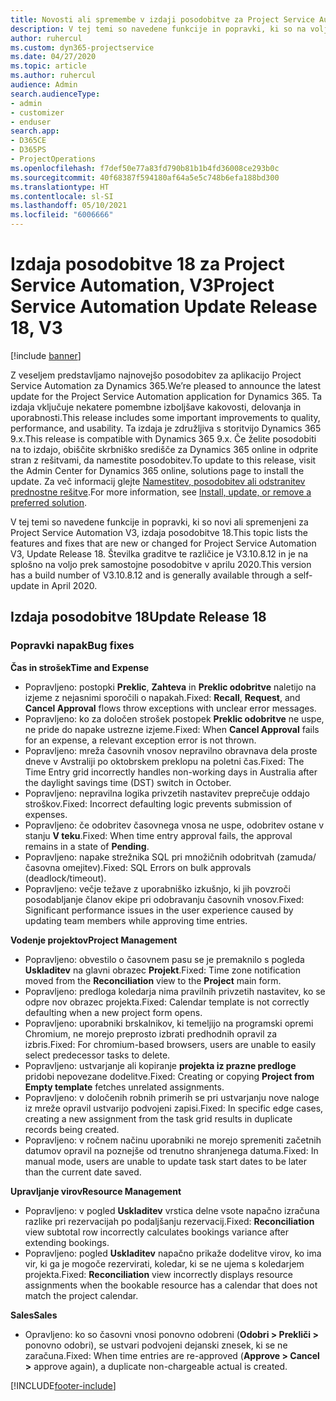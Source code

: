 ```yaml
---
title: Novosti ali spremembe v izdaji posodobitve za Project Service Automation 18, V3
description: V tej temi so navedene funkcije in popravki, ki so na voljo za Project Service Automation V3, izdaja posodobitve 18.
author: ruhercul
ms.custom: dyn365-projectservice
ms.date: 04/27/2020
ms.topic: article
ms.author: ruhercul
audience: Admin
search.audienceType:
- admin
- customizer
- enduser
search.app:
- D365CE
- D365PS
- ProjectOperations
ms.openlocfilehash: f7def50e77a83fd790b81b1b4fd36008ce293b0c
ms.sourcegitcommit: 40f68387f594180af64a5e5c748b6efa188bd300
ms.translationtype: HT
ms.contentlocale: sl-SI
ms.lasthandoff: 05/10/2021
ms.locfileid: "6006666"
---
```

# <a name="project-service-automation-update-release-18-v3"></a><span data-ttu-id="e62f4-103">Izdaja posodobitve 18 za Project Service Automation, V3</span><span class="sxs-lookup"><span data-stu-id="e62f4-103">Project Service Automation Update Release 18, V3</span></span>

[!include [banner](../includes/psa-now-project-operations.md)]

<span data-ttu-id="e62f4-104">Z veseljem predstavljamo najnovejšo posodobitev za aplikacijo Project Service Automation za Dynamics 365.</span><span class="sxs-lookup"><span data-stu-id="e62f4-104">We’re pleased to announce the latest update for the Project Service Automation application for Dynamics 365.</span></span> <span data-ttu-id="e62f4-105">Ta izdaja vključuje nekatere pomembne izboljšave kakovosti, delovanja in uporabnosti.</span><span class="sxs-lookup"><span data-stu-id="e62f4-105">This release includes some important improvements to quality, performance, and usability.</span></span> <span data-ttu-id="e62f4-106">Ta izdaja je združljiva s storitvijo Dynamics 365 9.x.</span><span class="sxs-lookup"><span data-stu-id="e62f4-106">This release is compatible with Dynamics 365 9.x.</span></span> <span data-ttu-id="e62f4-107">Če želite posodobiti na to izdajo, obiščite skrbniško središče za Dynamics 365 online in odprite stran z rešitvami, da namestite posodobitev.</span><span class="sxs-lookup"><span data-stu-id="e62f4-107">To update to this release, visit the Admin Center for Dynamics 365 online, solutions page to install the update.</span></span> <span data-ttu-id="e62f4-108">Za več informacij glejte [Namestitev, posodobitev ali odstranitev prednostne rešitve](/power-platform/admin/install-remove-preferred-solution).</span><span class="sxs-lookup"><span data-stu-id="e62f4-108">For more information, see [Install, update, or remove a preferred solution](/power-platform/admin/install-remove-preferred-solution).</span></span>

<span data-ttu-id="e62f4-109">V tej temi so navedene funkcije in popravki, ki so novi ali spremenjeni za Project Service Automation V3, izdaja posodobitve 18.</span><span class="sxs-lookup"><span data-stu-id="e62f4-109">This topic lists the features and fixes that are new or changed for Project Service Automation V3, Update Release 18.</span></span> <span data-ttu-id="e62f4-110">Številka graditve te različice je V3.10.8.12 in je na splošno na voljo prek samostojne posodobitve v aprilu 2020.</span><span class="sxs-lookup"><span data-stu-id="e62f4-110">This version has a build number of V3.10.8.12 and is generally available through a self-update in April 2020.</span></span>

## <a name="update-release-18"></a><span data-ttu-id="e62f4-111">Izdaja posodobitve 18</span><span class="sxs-lookup"><span data-stu-id="e62f4-111">Update Release 18</span></span>

### <a name="bug-fixes"></a><span data-ttu-id="e62f4-112">Popravki napak</span><span class="sxs-lookup"><span data-stu-id="e62f4-112">Bug fixes</span></span>

<span data-ttu-id="e62f4-113">**Čas in strošek**</span><span class="sxs-lookup"><span data-stu-id="e62f4-113">**Time and Expense**</span></span>

- <span data-ttu-id="e62f4-114">Popravljeno: postopki **Preklic**, **Zahteva** in **Preklic odobritve** naletijo na izjeme z nejasnimi sporočili o napakah.</span><span class="sxs-lookup"><span data-stu-id="e62f4-114">Fixed: **Recall**, **Request**, and **Cancel Approval** flows throw exceptions with unclear error messages.</span></span>
- <span data-ttu-id="e62f4-115">Popravljeno: ko za določen strošek postopek **Preklic odobritve** ne uspe, ne pride do napake ustrezne izjeme.</span><span class="sxs-lookup"><span data-stu-id="e62f4-115">Fixed: When **Cancel Approval** fails for an expense, a relevant exception error is not thrown.</span></span>
- <span data-ttu-id="e62f4-116">Popravljeno: mreža časovnih vnosov nepravilno obravnava dela proste dneve v Avstraliji po oktobrskem preklopu na poletni čas.</span><span class="sxs-lookup"><span data-stu-id="e62f4-116">Fixed: The Time Entry grid incorrectly handles non-working days in Australia after the daylight savings time (DST) switch in October.</span></span>
- <span data-ttu-id="e62f4-117">Popravljeno: nepravilna logika privzetih nastavitev preprečuje oddajo stroškov.</span><span class="sxs-lookup"><span data-stu-id="e62f4-117">Fixed: Incorrect defaulting logic prevents submission of expenses.</span></span>
- <span data-ttu-id="e62f4-118">Popravljeno: če odobritev časovnega vnosa ne uspe, odobritev ostane v stanju **V teku**.</span><span class="sxs-lookup"><span data-stu-id="e62f4-118">Fixed: When time entry approval fails, the approval remains in a state of **Pending**.</span></span>
- <span data-ttu-id="e62f4-119">Popravljeno: napake strežnika SQL pri množičnih odobritvah (zamuda/časovna omejitev).</span><span class="sxs-lookup"><span data-stu-id="e62f4-119">Fixed: SQL Errors on bulk approvals (deadlock/timeout).</span></span>
- <span data-ttu-id="e62f4-120">Popravljeno: večje težave z uporabniško izkušnjo, ki jih povzroči posodabljanje članov ekipe pri odobravanju časovnih vnosov.</span><span class="sxs-lookup"><span data-stu-id="e62f4-120">Fixed: Significant performance issues in the user experience caused by updating team members while approving time entries.</span></span>

<span data-ttu-id="e62f4-121">**Vodenje projektov**</span><span class="sxs-lookup"><span data-stu-id="e62f4-121">**Project Management**</span></span>

- <span data-ttu-id="e62f4-122">Popravljeno: obvestilo o časovnem pasu se je premaknilo s pogleda **Uskladitev** na glavni obrazec **Projekt**.</span><span class="sxs-lookup"><span data-stu-id="e62f4-122">Fixed: Time zone notification moved from the **Reconciliation** view to the **Project** main form.</span></span>
- <span data-ttu-id="e62f4-123">Popravljeno: predloga koledarja nima pravilnih privzetih nastavitev, ko se odpre nov obrazec projekta.</span><span class="sxs-lookup"><span data-stu-id="e62f4-123">Fixed: Calendar template is not correctly defaulting when a new project form opens.</span></span>
- <span data-ttu-id="e62f4-124">Popravljeno: uporabniki brskalnikov, ki temeljijo na programski opremi Chromium, ne morejo preprosto izbrati predhodnih opravil za izbris.</span><span class="sxs-lookup"><span data-stu-id="e62f4-124">Fixed: For chromium-based browsers, users are unable to easily select predecessor tasks to delete.</span></span>
- <span data-ttu-id="e62f4-125">Popravljeno: ustvarjanje ali kopiranje **projekta iz prazne predloge** pridobi nepovezane dodelitve.</span><span class="sxs-lookup"><span data-stu-id="e62f4-125">Fixed: Creating or copying **Project from Empty template** fetches unrelated assignments.</span></span>
- <span data-ttu-id="e62f4-126">Popravljeno: v določenih robnih primerih se pri ustvarjanju nove naloge iz mreže opravil ustvarijo podvojeni zapisi.</span><span class="sxs-lookup"><span data-stu-id="e62f4-126">Fixed: In specific edge cases, creating a new assignment from the task grid results in duplicate records being created.</span></span>
- <span data-ttu-id="e62f4-127">Popravljeno: v ročnem načinu uporabniki ne morejo spremeniti začetnih datumov opravil na poznejše od trenutno shranjenega datuma.</span><span class="sxs-lookup"><span data-stu-id="e62f4-127">Fixed: In manual mode, users are unable to update task start dates to be later than the current date saved.</span></span>

<span data-ttu-id="e62f4-128">**Upravljanje virov**</span><span class="sxs-lookup"><span data-stu-id="e62f4-128">**Resource Management**</span></span>

- <span data-ttu-id="e62f4-129">Popravljeno: v pogled **Uskladitev** vrstica delne vsote napačno izračuna razlike pri rezervacijah po podaljšanju rezervacij.</span><span class="sxs-lookup"><span data-stu-id="e62f4-129">Fixed: **Reconciliation** view subtotal row incorrectly calculates bookings variance after extending bookings.</span></span>
- <span data-ttu-id="e62f4-130">Popravljeno: pogled **Uskladitev** napačno prikaže dodelitve virov, ko ima vir, ki ga je mogoče rezervirati, koledar, ki se ne ujema s koledarjem projekta.</span><span class="sxs-lookup"><span data-stu-id="e62f4-130">Fixed: **Reconciliation** view incorrectly displays resource assignments when the bookable resource has a calendar that does not match the project calendar.</span></span>

<span data-ttu-id="e62f4-131">**Sales**</span><span class="sxs-lookup"><span data-stu-id="e62f4-131">**Sales**</span></span>

- <span data-ttu-id="e62f4-132">Opravljeno: ko so časovni vnosi ponovno odobreni (**Odobri > Prekliči >** ponovno odobri), se ustvari podvojeni dejanski znesek, ki se ne zaračuna.</span><span class="sxs-lookup"><span data-stu-id="e62f4-132">Fixed: When time entries are re-approved (**Approve > Cancel >** approve again), a duplicate non-chargeable actual is created.</span></span>


[!INCLUDE[footer-include](../includes/footer-banner.md)]